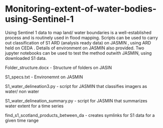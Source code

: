 # Monitoring-extent-of-water-bodies-using-Sentinel-1
Using Sentinel 1 data to map land/ water boundaries is a well-established process and is routinely used in flood mapping.  Scripts can be used to carry out classification of S1 ARD (analysis ready data) on JASMIN , using ARD held on CEDA . Details of environment on JASMIN also provided. Two jupyter notebooks can be used to test the method outwith JASMIN, using downloaded S1 data. 

Folder_structure.docx -  Structure of folders on JASIN

S1_specs.txt - Environemnt on JASMIN

S1_water_delineation3.py - script for JASMIN that classifies imagers as water/ non water

S1_water_delineation_summary.py - script for JASMIN that summarizes water extent for a time series

find_s1_scotland_products_between_da - creates symlinks for S1 data for a given time range
